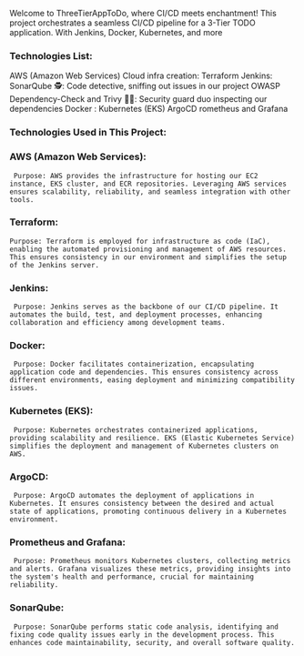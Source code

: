 
Welcome to ThreeTierAppToDo, where CI/CD meets enchantment! This project orchestrates a seamless CI/CD pipeline for a 3-Tier TODO application. With Jenkins, Docker, Kubernetes, and more

### Technologies List:

AWS (Amazon Web Services)
Cloud infra creation: Terraform
Jenkins:
SonarQube 🕵️: Code detective, sniffing out issues in our project
OWASP Dependency-Check and Trivy 🕵️‍♂️: Security guard duo inspecting our dependencies
Docker :
Kubernetes (EKS) 
ArgoCD 
rometheus and Grafana

### Technologies Used in This Project:

### AWS (Amazon Web Services):

``` Purpose: AWS provides the infrastructure for hosting our EC2 instance, EKS cluster, and ECR repositories. Leveraging AWS services ensures scalability, reliability, and seamless integration with other tools.```

### Terraform:

```Purpose: Terraform is employed for infrastructure as code (IaC), enabling the automated provisioning and management of AWS resources. This ensures consistency in our environment and simplifies the setup of the Jenkins server. ```

### Jenkins:

``` Purpose: Jenkins serves as the backbone of our CI/CD pipeline. It automates the build, test, and deployment processes, enhancing collaboration and efficiency among development teams.```

### Docker:

``` Purpose: Docker facilitates containerization, encapsulating application code and dependencies. This ensures consistency across different environments, easing deployment and minimizing compatibility issues.```

### Kubernetes (EKS):

``` Purpose: Kubernetes orchestrates containerized applications, providing scalability and resilience. EKS (Elastic Kubernetes Service) simplifies the deployment and management of Kubernetes clusters on AWS.```

### ArgoCD:

``` Purpose: ArgoCD automates the deployment of applications in Kubernetes. It ensures consistency between the desired and actual state of applications, promoting continuous delivery in a Kubernetes environment.```

### Prometheus and Grafana:

``` Purpose: Prometheus monitors Kubernetes clusters, collecting metrics and alerts. Grafana visualizes these metrics, providing insights into the system's health and performance, crucial for maintaining reliability.```

### SonarQube:

``` Purpose: SonarQube performs static code analysis, identifying and fixing code quality issues early in the development process. This enhances code maintainability, security, and overall software quality.```